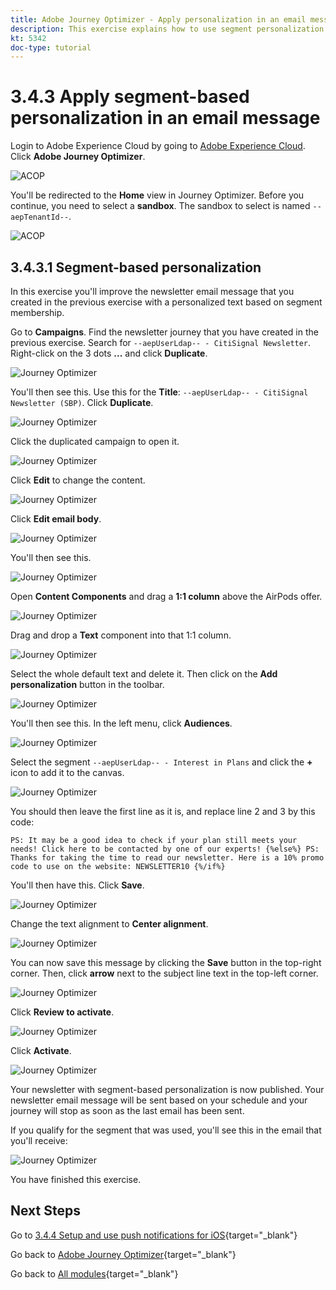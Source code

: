 ```yaml
---
title: Adobe Journey Optimizer - Apply personalization in an email message
description: This exercise explains how to use segment personalization within an email content
kt: 5342
doc-type: tutorial
---
```

# 3.4.3 Apply segment-based personalization in an email message

Login to Adobe Experience Cloud by going to [Adobe Experience Cloud](https://experience.adobe.com). Click **Adobe Journey Optimizer**.

![ACOP](./../../../../modules/delivery-activation/ajo-b2c/ajob2c-1/images/acophome.png)

You'll be redirected to the **Home** view in Journey Optimizer. Before you continue, you need to select a **sandbox**. The sandbox to select is named ``--aepTenantId--``. 

![ACOP](./../../../../modules/delivery-activation/ajo-b2c/ajob2c-1/images/acoptriglp.png)

## 3.4.3.1 Segment-based personalization

In this exercise you'll improve the newsletter email message that you created in the previous exercise with a personalized text based on segment membership.

Go to **Campaigns**. Find the newsletter journey that you have created in the previous exercise. Search for `--aepUserLdap-- - CitiSignal Newsletter`. Right-click on the 3 dots **...** and click **Duplicate**.

![Journey Optimizer](./images/sbp1.png)

You'll then see this. Use this for the **Title**: `--aepUserLdap-- - CitiSignal Newsletter (SBP)`. Click **Duplicate**. 

![Journey Optimizer](./images/sbp2.png)

Click the duplicated campaign to open it.

![Journey Optimizer](./images/sbp3.png)

Click **Edit** to change the content.

![Journey Optimizer](./images/sbp3a.png)

Click **Edit email body**.

![Journey Optimizer](./images/sbp4.png)

You'll then see this.

![Journey Optimizer](./images/sbp5.png)

Open **Content Components** and drag a **1:1 column** above the AirPods offer. 

![Journey Optimizer](./images/sbp6.png)

Drag and drop a **Text** component into that 1:1 column.

![Journey Optimizer](./images/sbp6a.png)

Select the whole default text and delete it. Then click on the **Add personalization** button in the toolbar.

![Journey Optimizer](./images/sbp7.png)

You'll then see this. In the left menu, click **Audiences**.

![Journey Optimizer](./images/seg1.png)

Select the segment `--aepUserLdap-- - Interest in Plans` and click the **+** icon to add it to the canvas.

![Journey Optimizer](./images/seg3.png)

You should then leave the first line as it is, and replace line 2 and 3 by this code:

``
    PS: It may be a good idea to check if your plan still meets your needs! Click here to be contacted by one of our experts!
{%else%}
    PS: Thanks for taking the time to read our newsletter. Here is a 10% promo code to use on the website: NEWSLETTER10
{%/if%}
``

You'll then have this. Click **Save**.

![Journey Optimizer](./images/seg4.png)

Change the text alignment to **Center alignment**. 

![Journey Optimizer](./images/sbp9.png)

You can now save this message by clicking the **Save** button in the top-right corner. Then, click **arrow** next to the subject line text in the top-left corner.

![Journey Optimizer](./images/sbp9a.png)

Click **Review to activate**.

![Journey Optimizer](./images/oc79afff.png)

Click **Activate**.

![Journey Optimizer](./images/oc79bfff.png)

Your newsletter with segment-based personalization is now published. Your newsletter email message will be sent based on your schedule and your journey will stop as soon as the last email has been sent.

If you qualify for the segment that was used, you'll see this in the email that you'll receive:

![Journey Optimizer](./images/sbp20fff.png)

You have finished this exercise.

## Next Steps

Go to [3.4.4 Setup and use push notifications for iOS](./ex4.md){target="_blank"}

Go back to [Adobe Journey Optimizer](journeyoptimizer.md){target="_blank"}

Go back to [All modules](./../../../../overview.md){target="_blank"}